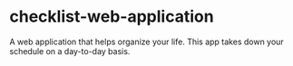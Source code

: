 # checklist-web-application
A web application that helps organize your life. This app takes down your schedule on a day-to-day basis.
